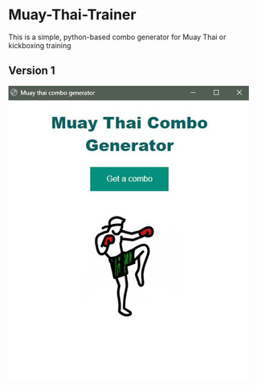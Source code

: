 # Muay-Thai-Trainer
This is a simple, python-based combo generator for Muay Thai or kickboxing training

 ## Version 1
![alt text](https://github.com/tdeenv/Muay-Thai-Trainer/blob/main/v1.jpg)
